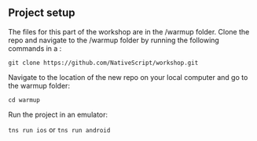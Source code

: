 ## Project setup

The files for this part of the workshop are in the /warmup folder. Clone the repo and navigate to the /warmup folder by running the following commands in a :

`git clone https://github.com/NativeScript/workshop.git`

Navigate to the location of the new repo on your local computer and go to the warmup folder: 

`cd warmup`

Run the project in an emulator:

`tns run ios` or `tns run android` 